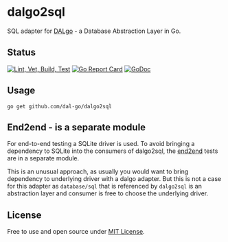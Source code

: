 # dalgo2sql

SQL adapter for [DALgo](https://github.com/dal-go/dalgo) - a Database Abstraction Layer in Go.

## Status

[![Lint, Vet, Build, Test](https://github.com/dal-go/dalgo2sql/actions/workflows/ci.yml/badge.svg?cache=1)](https://github.com/dal-go/dalgo2sql/actions/workflows/ci.yml)
[![Go Report Card](https://goreportcard.com/badge/github.com/dal-go/dalgo2sql)](https://goreportcard.com/report/github.com/dal-go/dalgo2sql)
[![GoDoc](https://godoc.org/github.com/dal-go/dalgo2sql?status.svg)](https://godoc.org/github.com/dal-go/dalgo2sql)

## Usage

    go get github.com/dal-go/dalgo2sql

## End2end - is a separate module

For end-to-end testing a SQLite driver is used.
To avoid bringing a dependency to SQLite into the consumers of dalgo2sql,
the [end2end](end2end) tests are in a separate module.

This is an unusual approach, as usually you would want to bring dependency to underlying driver with a dalgo adapter.
But this is not a case for this adapter as `database/sql` that is referenced by `dalgo2sql` is an abstraction layer
and consumer is free to choose the underlying driver.

## License

Free to use and open source under [MIT License](LICENSE). 
